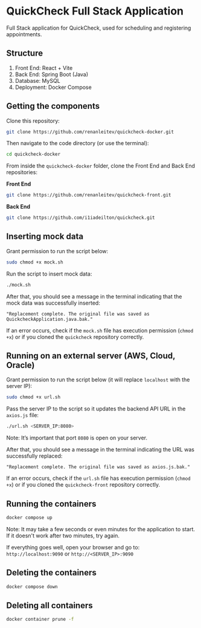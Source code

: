 # QuickCheck Full Stack Application

Full Stack application for QuickCheck, used for scheduling and registering appointments.

## Structure

1. Front End: React + Vite  
2. Back End: Spring Boot (Java)  
3. Database: MySQL  
4. Deployment: Docker Compose

## Getting the components

Clone this repository:

```bash
git clone https://github.com/renanleitev/quickcheck-docker.git
```

Then navigate to the code directory (or use the terminal):

```bash
cd quickcheck-docker
```

From inside the `quickcheck-docker` folder, clone the Front End and Back End repositories:

**Front End**

```bash
git clone https://github.com/renanleitev/quickcheck-front.git
```

**Back End**

```bash
git clone https://github.com/i1iadeilton/quickcheck.git
```

## Inserting mock data

Grant permission to run the script below:

```bash
sudo chmod +x mock.sh
```

Run the script to insert mock data:

```bash
./mock.sh
```

After that, you should see a message in the terminal indicating that the mock data was successfully inserted:

```
"Replacement complete. The original file was saved as QuickcheckApplication.java.bak."
```

If an error occurs, check if the `mock.sh` file has execution permission (`chmod +x`) or if you cloned the `quickcheck` repository correctly.

## Running on an external server (AWS, Cloud, Oracle)

Grant permission to run the script below (it will replace `localhost` with the server IP):

```bash
sudo chmod +x url.sh
```

Pass the server IP to the script so it updates the backend API URL in the `axios.js` file:

```bash
./url.sh <SERVER_IP:8080>
```

Note: It’s important that port `8080` is open on your server.

After that, you should see a message in the terminal indicating the URL was successfully replaced:

```
"Replacement complete. The original file was saved as axios.js.bak."
```

If an error occurs, check if the `url.sh` file has execution permission (`chmod +x`) or if you cloned the `quickcheck-front` repository correctly.

## Running the containers

```bash
docker compose up
```

Note: It may take a few seconds or even minutes for the application to start. If it doesn't work after two minutes, try again.

If everything goes well, open your browser and go to: `http://localhost:9090` or `http://<SERVER_IP>:9090`

## Deleting the containers

```bash
docker compose down
```

## Deleting all containers

```bash
docker container prune -f
```
